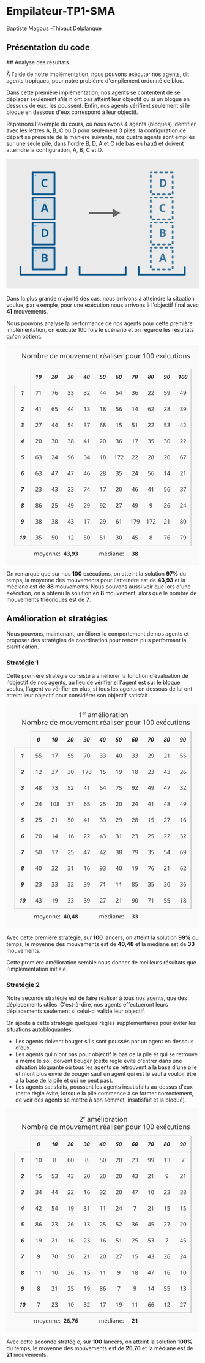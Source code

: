 # Empilateur-TP1-SMA

Baptiste Magous -Thibaut Delplanque 

## Présentation du code



## Analyse des résultats

À l'aide de notre implémentation, nous pouvons exécuter nos agents, dit agents tropiques, pour notre problème d'empilement ordonné de bloc. 

Dans cette première implémentation, nos agents se contentent de se déplacer seulement s'ils n'ont pas atteint leur objectif ou si un bloque en dessous de eux, les poussent. Enfin, nos agents vérifient seulement si le bloque en dessous d'eux correspond à leur objectif.

Reprenons l'exemple du cours, où nous avons 4 agents (bloques) identifier avec les lettres A, B, C ou D pour seulement 3 piles. la configuration de départ se présente de la manière suivante, nos quatre agents sont empilés sur une seule pile, dans l'ordre B, D, A et C (de bas en haut) et doivent atteindre la configuration, A, B, C et D.

<img src="img/exemple-cours.svg" alt="exemple-cours" style="zoom:150%;" />

Dans la plus grande majorité des cas, nous arrivons à atteindre la situation voulue, par exemple, pour une exécution nous arrivons à l'objectif final avec **41** mouvements.

Nous pouvons analyse la performance de nos agents pour cette première implémentation, on exécute 100 fois le scénario et on regarde les résultats qu'on obtient.

<img src="img/tableau-1.svg" alt="tableau-1" style="zoom:110%;  display: block;
margin-left: auto;
margin-right: auto;" />

On remarque que sur nos **100** exécutions, on atteint la solution **97%** du temps, la moyenne des mouvements pour l'atteindre est de **43,93** et la médiane est de **38** mouvements. Nous pouvons aussi voir que lors d'une exécution, on a obtenu la solution en **8** mouvement, alors que le nombre de mouvements théoriques est de **7**.

## Amélioration et stratégies

Nous pouvons, maintenant, améliorer le comportement de nos agents et proposer des stratégies de coordination pour rendre plus performant la planification.

### Stratégie 1

Cette première stratégie consiste à améliorer la fonction d'évaluation de l'objectif de nos agents, au lieu de vérifier  si l'agent est sur le bloque voulus, l'agent va vérifier en plus, si tous les agents en dessous de lui ont atteint leur objectif pour considérer son objectif satisfait.

<img src="img/tableau-2.svg" alt="tableau-2" style="zoom:110%;" />

Avec cette première stratégie, sur **100** lancers, on atteint la solution **99%** du temps, le moyenne des mouvements est de **40,48** et la médiane est de **33** mouvements. 

Cette première amélioration semble nous donner de meilleurs résultats que l'implémentation initiale.

### Stratégie 2

Notre seconde stratégie est de faire réaliser à tous nos agents, que des déplacements utiles. C'est-à-dire, nos agents effectueront leurs déplacements seulement si celui-ci valide leur objectif. 

On ajoute à cette stratégie quelques règles supplémentaires pour éviter les situations autobloquantes:

- Les agents doivent bouger s'ils sont poussés par un agent en dessous d'eux.
- Les agents qui n'ont pas pour objectif le bas de la pile et qui se retrouve à même le sol, doivent bouger (cette règle évite d'entrer dans une situation bloquante où tous les agents se retrouvent à la base d'une pile et n'ont plus envie de bouger sauf un agent qui est le seul à vouloir être à la base de la pile et qui ne peut pas).
- Les agents satisfaits, poussent les agents insatisfaits au-dessus d'eux (cette règle évite, lorsque la pile commence à se former correctement, de voir des agents se mettre à son sommet, insatisfait et la bloqué).

<img src="img/tableau-3.svg" alt="tableau-3" style="zoom:110%;" />

Avec cette seconde stratégie, sur **100** lancers, on atteint la solution **100%** du temps, le moyenne des mouvements est de **26,76** et la médiane est de **21** mouvements. 
